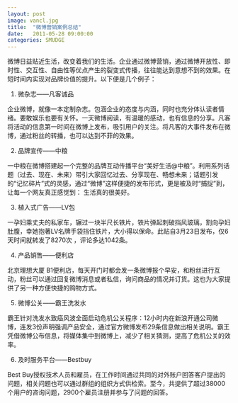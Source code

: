 ```yaml
---
layout: post
image: vancl.jpg
title:  "微博营销案例总结"
date:   2011-05-28 09:00:00
categories: SMUDGE
---
```



微博日益贴近生活，改变着我们的生活。企业通过微博营销，通过微博开放性、即时性、交互性、自由性等优点产生的裂变式传播，往往能达到意想不到的效果。在短时间内实现对品牌价值的提升。以下便是几个例子：



1. 微杂志——凡客诚品

企业微博，就像一本定制杂志。包涵企业的态度与内涵，同时也充分体认读者情绪。要敢娱乐也要有关怀。一天微博阅读，有温暖的感动，也有信息的分享。凡客将活动的信息第一时间在微博上发布，吸引用户的关注。将凡客的大事件发布在微博，通过粉丝的转播，也可以达到不菲的效果。





2. 品牌宣传——中粮

一中粮在微博搭建起一个完整的品牌互动传播平台“美好生活@中粮”。利用系列话题（过去、现在、未来）带引大家回忆过去、分享现在、畅想未来；话题引发的“记忆碎片”式的灵感，通过“微博”这样便捷的发布形式，更是被及时“捕捉”到，让每一个网友真正感觉到： 生活真的很美好。





3. 植入式广告——LV包

一孕妇乘丈夫的私家车，辗过一块半尺长铁片，铁片弹起刺破挡风玻璃，割向孕妇肚腹，幸她抱著LV名牌手袋挡住铁片，大小得以保命。此贴自3月23日发布，仅6天时间就转发了8270次 ，评论多达1042条。





4. 产品销售——便利店

北京理想大厦 B1便利店，每天开门时都会发一条微博报个早安，和粉丝进行互动，粉丝可以通过回复微博消息或者私信，询问商品的情况并订货。这也为大家提供了另一种方便快捷的购物方式。





5. 微博公关——霸王洗发水

霸王针对洗发水致癌风波全面启动危机公关程序：12小时内在新浪开通公司微博，连发3份声明强调产品安全，通过官方微博发布29条信息做出相关说明。霸王凭借微博公布信息，将媒体集中到微博上，减少了相关猜测，提高了危机公关的效率。





6. 及时服务平台——Bestbuy

Best Buy授权技术人员和雇员，在工作时间通过共同的对外账户回答客户提出的问题，相关问题也可以通过群组的组织方式供检索。至今，共提供了超过38000个用户的咨询问题，2900个雇员注册并参与了问题的回答。